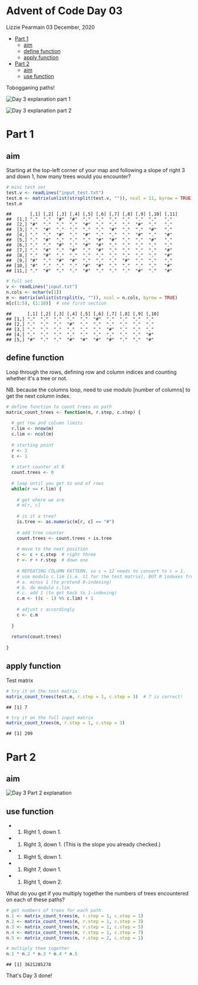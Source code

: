 Advent of Code Day 03
================
Lizzie Pearmain
03 December, 2020

-   [Part 1](#part-1)
    -   [aim](#aim)
    -   [define function](#define-function)
    -   [apply function](#apply-function)
-   [Part 2](#part-2)
    -   [aim](#aim-1)
    -   [use function](#use-function)

Tobogganing paths!

![Day 3 explanation part 1](img/intro-01.png)

![Day 3 explanation part 2](img/intro-02.png)

# Part 1

## aim

Starting at the top-left corner of your map and following a slope of right 3 and down 1, how many trees would you encounter?

``` r
# mini test set
test.v <- readLines("input_test.txt")
test.m <- matrix(unlist(strsplit(test.v, "")), ncol = 11, byrow = TRUE)
test.m
```

    ##       [,1] [,2] [,3] [,4] [,5] [,6] [,7] [,8] [,9] [,10] [,11]
    ##  [1,] "."  "."  "#"  "#"  "."  "."  "."  "."  "."  "."   "."  
    ##  [2,] "#"  "."  "."  "."  "#"  "."  "."  "."  "#"  "."   "."  
    ##  [3,] "."  "#"  "."  "."  "."  "."  "#"  "."  "."  "#"   "."  
    ##  [4,] "."  "."  "#"  "."  "#"  "."  "."  "."  "#"  "."   "#"  
    ##  [5,] "."  "#"  "."  "."  "."  "#"  "#"  "."  "."  "#"   "."  
    ##  [6,] "."  "."  "#"  "."  "#"  "#"  "."  "."  "."  "."   "."  
    ##  [7,] "."  "#"  "."  "#"  "."  "#"  "."  "."  "."  "."   "#"  
    ##  [8,] "."  "#"  "."  "."  "."  "."  "."  "."  "."  "."   "#"  
    ##  [9,] "#"  "."  "#"  "#"  "."  "."  "."  "#"  "."  "."   "."  
    ## [10,] "#"  "."  "."  "."  "#"  "#"  "."  "."  "."  "."   "#"  
    ## [11,] "."  "#"  "."  "."  "#"  "."  "."  "."  "#"  "."   "#"

``` r
# full set
v <- readLines("input.txt")
n.cols <- nchar(v[1])
m <- matrix(unlist(strsplit(v, "")), ncol = n.cols, byrow = TRUE)
m[c(1:5), (1:10)]  # see first section
```

    ##      [,1] [,2] [,3] [,4] [,5] [,6] [,7] [,8] [,9] [,10]
    ## [1,] "."  "."  "."  "."  "."  "#"  "."  "."  "."  "."  
    ## [2,] "."  "."  "."  "#"  "."  "."  "."  "."  "."  "."  
    ## [3,] "."  "."  "."  "."  "."  "."  "#"  "."  "."  "."  
    ## [4,] "."  "."  "."  "."  "."  "."  "."  "."  "."  "#"  
    ## [5,] "#"  "."  "."  "#"  "#"  "#"  "#"  "."  "."  "#"

## define function

Loop through the rows, defining row and column indices and counting whether it's a tree or not.

NB. because the columns loop, need to use modulo \[number of columns\] to get the next column index.

``` r
# define function to count trees on path
matrix_count_trees <- function(m, r.step, c.step) {
  
  # get row and column limits
  r.lim <- nrow(m)
  c.lim <- ncol(m)
  
  # starting point
  r <- 1
  c <- 1
  
  # start counter at 0
  count.trees <- 0
  
  # loop until you get to end of rows
  while(r <= r.lim) {
    
    # get where we are
    # m[r, c]
    
    # is it a tree?
    is.tree <- as.numeric(m[r, c] == "#")
    
    # add tree counter
    count.trees <- count.trees + is.tree
    
    # move to the next position
    c <- c + c.step  # right three
    r <- r + r.step  # down one
    
    # REPEATING COLUMN PATTERN, so c = 12 needs to convert to c = 1.
    # use modulo c.lim [i.e. 11 for the test matrix], BUT R indexes from 1. So:
    # a. minus 1 (to pretend 0-indexing)
    # b. do modulo c.lim
    # c. add 1 (to get back to 1-indexing)
    c.m <- ((c - 1) %% c.lim) + 1
    
    # adjust c accordingly
    c <- c.m
    
  }
  
  return(count.trees)
  
}
```

## apply function

Test matrix

``` r
# try it on the test matrix
matrix_count_trees(test.m, r.step = 1, c.step = 3)  # 7 is correct!
```

    ## [1] 7

``` r
# try it on the full input matrix
matrix_count_trees(m, r.step = 1, c.step = 3)
```

    ## [1] 299

# Part 2

## aim

![Day 3 Part 2 explanation](img/part-2.png)

## use function

-   1.  Right 1, down 1.

-   1.  Right 3, down 1. (This is the slope you already checked.)

-   1.  Right 5, down 1.

-   1.  Right 7, down 1.

-   1.  Right 1, down 2.

What do you get if you multiply together the numbers of trees encountered on each of these paths?

``` r
# get numbers of trees for each path
n.1 <- matrix_count_trees(m, r.step = 1, c.step = 1)
n.2 <- matrix_count_trees(m, r.step = 1, c.step = 3)
n.3 <- matrix_count_trees(m, r.step = 1, c.step = 5)
n.4 <- matrix_count_trees(m, r.step = 1, c.step = 7)
n.5 <- matrix_count_trees(m, r.step = 2, c.step = 1)

# multiply them together
n.1 * n.2 * n.3 * n.4 * n.5
```

    ## [1] 3621285278

That's Day 3 done!
